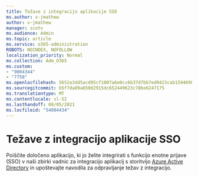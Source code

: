 ```yaml
---
title: Težave z integracijo aplikacije SSO
ms.author: v-jmathew
author: v-jmathew
manager: scotv
ms.audience: Admin
ms.topic: article
ms.service: o365-administration
ROBOTS: NOINDEX, NOFOLLOW
localization_priority: Normal
ms.collection: Adm_O365
ms.custom:
- "9004344"
- "7758"
ms.openlocfilehash: 5652a3dd5acd95cf1007a6e0cc6b37d7bb7ed9423cab15946983cc2f28bc450c
ms.sourcegitcommit: b5f7da89a650d2915dc652449623c78be6247175
ms.translationtype: MT
ms.contentlocale: sl-SI
ms.lasthandoff: 08/05/2021
ms.locfileid: "54084434"
---
```

# <a name="sso-application-integration-issues"></a>Težave z integracijo aplikacije SSO

Poiščite določeno aplikacijo, ki jo želite integrirati s funkcijo enotne prijave (SSO) v naši zbirki vadnic za integracijo aplikacij s storitvijo [Azure Active Directory](https://docs.microsoft.com/azure/active-directory/saas-apps/tutorial-list) in upoštevajte navodila za odpravljanje težav z integracijo.
